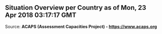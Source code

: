 ## Situation Overview per Country as of Mon, 23 Apr 2018 03:17:17 GMT

Source: **ACAPS (Assessment Capacities Project) - https://www.acaps.org**
